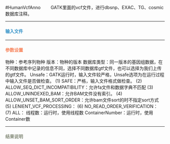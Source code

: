 #HumanVcfAnno
　　GATK里面的vcf文件，进行dbsnp、EXAC、TG、cosmic数据库注释。

***
#### **<i class="fa fa-dot-circle-o" aria-hidden="true" style="color:#3090C7"></i><span style="color:#3090C7"> 输入文件**



***
#### **<i class="fa fa-cog" aria-hidden="true" style="color:#F88158"></i> <span style="color:#F88158">参数设置**

物种：参考序列物种
版本：物种的版本
数据库类型：同一版本的基因组数据，在不同数据库中记录的信息不同，选择不同数据库gtf文件，也可以选择为我们上传的gtf文件。
Unsafe：GATK运行时，输入文件较严格，Unsafe选项为在运行过程中输入文件是否做检查。
(1) SAFE：严格，输入文件格式做检查。
(2) ALLOW_SEQ_DICT_INCOMPATIBILITY：允许fa文件和数据字典不匹配
(3) ALLOW_UNINDEXED_BAM：允许BAM文件没有索引。
(4) ALLOW_UNSET_BAM_SORT_ORDER：允许bam文件sort的时不指定sort方式
(5) LENIENT_VCF_PROCESSING：
(6) NO_READ_ORDER_VERIFICATION：
(7) ALL：
线程数：运行时，使用线程数
ContainerNumber：运行时，使用Container数


***
#### **<i class="fa fa-file-text" aria-hidden="true" style="color:#848b79"></i><span style="color:#848b79"> 结果说明**
